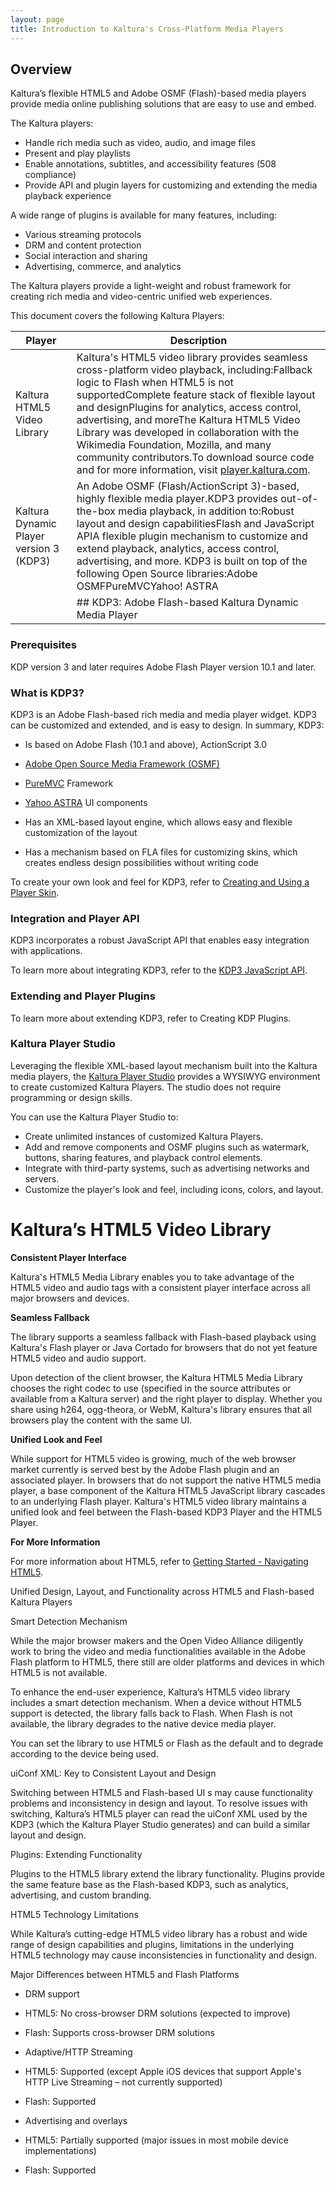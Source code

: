 ```yaml
---
layout: page
title: Introduction to Kaltura's Cross-Platform Media Players
---
```


## Overview  

Kaltura’s flexible HTML5 and Adobe OSMF (Flash)-based media players provide media online publishing solutions that are easy to use and embed.

The Kaltura players:

*   Handle rich media such as video, audio, and image files
*   Present and play playlists
*   Enable annotations, subtitles, and accessibility features (508 compliance)
*   Provide API and plugin layers for customizing and extending the media playback experience

A wide range of plugins is available for many features, including:

*   Various streaming protocols
*   DRM and content protection
*   Social interaction and sharing
*   Advertising, commerce, and analytics

The Kaltura players provide a light-weight and robust framework for creating rich media and video-centric unified web experiences.

This document covers the following Kaltura Players:

|  Player                                 | Description                                                                                                                                                                                                                                                                                                                                                                                                                                                                    |
|-----------------------------------------|--------------------------------------------------------------------------------------------------------------------------------------------------------------------------------------------------------------------------------------------------------------------------------------------------------------------------------------------------------------------------------------------------------------------------------------------------------------------------------|
|  Kaltura HTML5 Video Library            |  Kaltura's HTML5 video library provides seamless cross-platform video playback, including:Fallback logic to Flash when HTML5 is not supportedComplete feature stack of flexible layout and designPlugins for analytics, access control, advertising, and moreThe Kaltura HTML5 Video Library was developed in collaboration with the Wikimedia Foundation, Mozilla, and many community contributors.To download source code and for more information, visit [player.kaltura.com](http://player.kaltura.com/docs). |
| Kaltura Dynamic Player version 3 (KDP3) | An Adobe OSMF (Flash/ActionScript 3)-based, highly flexible media player.KDP3 provides out-of-the-box media playback, in addition to:Robust layout and design capabilitiesFlash and JavaScript APIA flexible plugin mechanism to customize and extend playback, analytics, access control, advertising, and more. KDP3 is built on top of the following Open Source libraries:Adobe OSMFPureMVCYahoo! ASTRA                                                                      |
|                                         |                                                                                                                                                                                                                                                                                                                                                                             ## KDP3: Adobe Flash-based Kaltura Dynamic Media Player  

### Prerequisites  

KDP version 3 and later requires Adobe Flash Player version 10.1 and later.

### What is KDP3?  

KDP3 is an Adobe Flash-based rich media and media player widget. KDP3 can be customized and extended, and is easy to design. In summary, KDP3:

*   Is based on Adobe Flash (10.1 and above), ActionScript 3.0
*   [Adobe Open Source Media Framework (OSMF)][1]
*   [PureMVC][2] Framework
*   [Yahoo ASTRA][3] UI components

*   Has an XML-based layout engine, which allows easy and flexible customization of the layout
*   Has a mechanism based on FLA files for customizing skins, which creates endless design possibilities without writing code

 [1]: http://www.osmf.com/
 [2]: http://puremvc.org/
 [3]: http://developer.yahoo.com/flash/astra-flash/

To create your own look and feel for KDP3, refer to [Creating and Using a Player Skin](http://knowledge.kaltura.com/creating-and-using-player-skin).

### Integration and Player API  

KDP3 incorporates a robust JavaScript API that enables easy integration with applications.

To learn more about integrating KDP3, refer to the [KDP3 JavaScript API][5].

 [5]: http://www.kaltura.org/demos/kdp3/docs.html#jsapi


### Extending and Player Plugins  

To learn more about extending KDP3, refer to Creating KDP Plugins.

### Kaltura Player Studio  

Leveraging the flexible XML-based layout mechanism built into the Kaltura media players, the [Kaltura Player Studio][6] provides a WYSIWYG environment to create customized Kaltura Players. The studio does not require programming or design skills.

 [6]: http://www.kaltura.com/index.php/kmc/kmc4#studio%7CplayersList

You can use the Kaltura Player Studio to:

*   Create unlimited instances of customized Kaltura Players.
*   Add and remove components and OSMF plugins such as watermark, buttons, sharing features, and playback control elements.
*   Integrate with third-party systems, such as advertising networks and servers.
*   Customize the player's look and feel, including icons, colors, and layout.

<h1 class="mce-heading-1 mce-heading-2">
  Kaltura’s HTML5 Video Library
</h1>

<p class="mce-heading-3">
  <strong>Consistent Player Interface</strong>
</p>

Kaltura's HTML5 Media Library enables you to take advantage of the HTML5 video and audio tags with a consistent player interface across all major browsers and devices.

<p class="mce-heading-3">
  <strong>Seamless Fallback</strong>
</p>

The library supports a seamless fallback with Flash-based playback using Kaltura's Flash player or Java Cortado for browsers that do not yet feature HTML5 video and audio support.

Upon detection of the client browser, the Kaltura HTML5 Media Library chooses the right codec to use (specified in the source attributes or available from a Kaltura server) and the right player to display. Whether you share using h264, ogg-theora, or WebM, Kaltura's library ensures that all browsers play the content with the same UI.

<p class="mce-heading-3">
  <strong>Unified Look and Feel</strong>
</p>

While support for HTML5 video is growing, much of the web browser market currently is served best by the Adobe Flash plugin and an associated player. In browsers that do not support the native HTML5 media player, a base component of the Kaltura HTML5 JavaScript library cascades to an underlying Flash player. Kaltura's HTML5 video library maintains a unified look and feel between the Flash-based KDP3 Player and the HTML5 Player.

<p class="mce-heading-3">
  <strong>For More Information</strong>
</p>

For more information about HTML5, refer to [Getting Started - Navigating HTML5][7].

 [7]: http://html5video.org/wiki/Getting_Started_-_Navigating_HTML5

<p class="mce-heading-2">
  Unified Design, Layout, and Functionality across HTML5 and Flash-based Kaltura Players
</p>

<p class="mce-heading-3">
  Smart Detection Mechanism
</p>

While the major browser makers and the Open Video Alliance diligently work to bring the video and media functionalities available in the Adobe Flash platform to HTML5, there still are older platforms and devices in which HTML5 is not available.

To enhance the end-user experience, Kaltura’s HTML5 video library includes a smart detection mechanism. When a device without HTML5 support is detected, the library falls back to Flash. When Flash is not available, the library degrades to the native device media player.

You can set the library to use HTML5 or Flash as the default and to degrade according to the device being used.

<p class="mce-heading-3">
  uiConf XML: Key to Consistent Layout and Design
</p>

Switching between HTML5 and Flash-based UI s may cause functionality problems and inconsistency in design and layout. To resolve issues with switching, Kaltura’s HTML5 player can read the uiConf XML used by the KDP3 (which the Kaltura Player Studio generates) and can build a similar layout and design.

<p class="mce-heading-3">
  Plugins: Extending Functionality
</p>

Plugins to the HTML5 library extend the library functionality. Plugins provide the same feature base as the Flash-based KDP3, such as analytics, advertising, and custom branding.

<p class="mce-heading-3">
  HTML5 Technology Limitations
</p>

While Kaltura’s cutting-edge HTML5 video library has a robust and wide range of design capabilities and plugins, limitations in the underlying HTML5 technology may cause inconsistencies in functionality and design.

<p class="mce-heading-3">
  Major Differences between HTML5 and Flash Platforms
</p>

*   DRM support
*   HTML5: No cross-browser DRM solutions (expected to improve)
*   Flash: Supports cross-browser DRM solutions

*   Adaptive/HTTP Streaming
*   HTML5: Supported (except Apple iOS devices that support Apple's HTTP Live Streaming – not currently supported)
*   Flash: Supported

*   Advertising and overlays
*   HTML5: Partially supported (major issues in most mobile device implementations)
*   Flash: Supported
